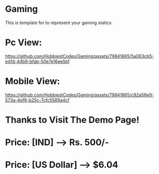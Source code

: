 # Gaming
This is template for to represent your gaming statics

# Pc View: 

https://github.com/HobbiestCodes/Gaming/assets/79841865/5a063cb5-ed1d-44b9-bfab-50e7e16ee5bf


# Mobile View: 

https://github.com/HobbiestCodes/Gaming/assets/79841865/c92a56e9-573a-4ef9-b25c-7cfc5589a4cf


# Thanks to Visit The Demo Page!
# Price: [IND] --> Rs. 500/-
# Price: [US Dollar] --> $6.04
